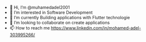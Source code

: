 - 👋 Hi, I’m @muhamedadel2001
- 👀 I’m interested in Software Development
- 🌱 I’m currently Building applications with Flutter technologie
- 💞️ I’m looking to collaborate on create applications
- 📫 How to reach me https://www.linkedin.com/in/mohamed-adel-303995266/


<!---
muhamedadel2001/muhamedadel2001 is a ✨ special ✨ repository because its `README.md` (this file) appears on your GitHub profile.
You can click the Preview link to take a look at your changes.
--->
